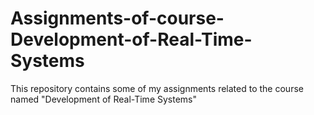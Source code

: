 # Assignments-of-course-Development-of-Real-Time-Systems
This repository contains some of my assignments related to the course named "Development of Real-Time Systems" 

